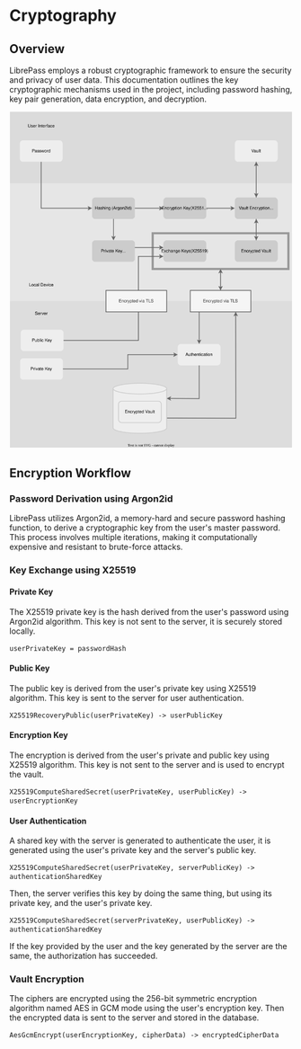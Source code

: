 # Cryptography

## Overview

LibrePass employs a robust cryptographic framework to ensure the security and privacy of user data. This documentation outlines the key cryptographic mechanisms used in the project, including password hashing, key pair generation, data encryption, and decryption.

![Cryptography diagram](../diagrams/cryptography.drawio.svg)

## Encryption Workflow

### **Password Derivation using Argon2id**

LibrePass utilizes Argon2id, a memory-hard and secure password hashing function, to derive a cryptographic key from the user's master password. This process involves multiple iterations, making it computationally expensive and resistant to brute-force attacks.

### **Key Exchange using X25519**

#### **Private Key**

The X25519 private key is the hash derived from the user's password using Argon2id algorithm. This key is not sent to the server, it is securely stored locally.

```
userPrivateKey = passwordHash
```

#### **Public Key**

The public key is derived from the user's private key using X25519 algorithm. This key is sent to the server for user authentication.

```
X25519RecoveryPublic(userPrivateKey) -> userPublicKey
```

#### **Encryption Key**

The encryption is derived from the user's private and public key using X25519 algorithm. This key is not sent to the server and is used to encrypt the vault.

```
X25519ComputeSharedSecret(userPrivateKey, userPublicKey) -> userEncryptionKey
```

#### **User Authentication**

A shared key with the server is generated to authenticate the user, it is generated using the user's private key and the server's public key.

```
X25519ComputeSharedSecret(userPrivateKey, serverPublicKey) -> authenticationSharedKey
```

Then, the server verifies this key by doing the same thing, but using its private key, and the user's private key.

```
X25519ComputeSharedSecret(serverPrivateKey, userPublicKey) -> authenticationSharedKey
```

If the key provided by the user and the key generated by the server are the same, the authorization has succeeded.

### **Vault Encryption**

The ciphers are encrypted using the 256-bit symmetric encryption algorithm named AES in GCM mode using the user's encryption key. Then the encrypted data is sent to the server and stored in the database.

```
AesGcmEncrypt(userEncryptionKey, cipherData) -> encryptedCipherData
```
